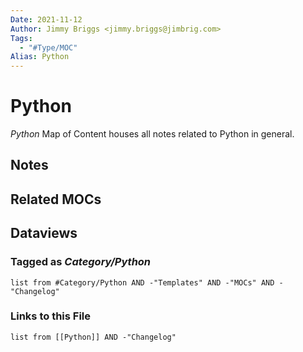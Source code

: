 ```yaml
---
Date: 2021-11-12
Author: Jimmy Briggs <jimmy.briggs@jimbrig.com>
Tags:
  - "#Type/MOC"
Alias: Python
---
```


# Python

*Python* Map of Content houses all notes related to Python in general.

## Notes

## Related MOCs

## Dataviews

### Tagged as *Category/Python*

````dataview
list from #Category/Python AND -"Templates" AND -"MOCs" AND -"Changelog"
````

### Links to this File

````dataview
list from [[Python]] AND -"Changelog"
````
